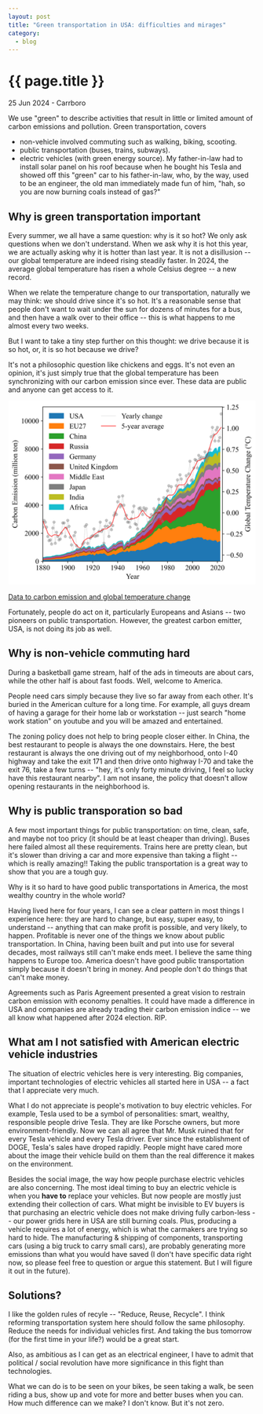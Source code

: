 ```yaml
---
layout: post
title: "Green transportation in USA: difficulties and mirages"
category: 
  - blog
---
```


{{ page.title }}
================

<p class="meta">25 Jun 2024 - Carrboro</p>

We use "green" to describe activities that result in little or limited amount of carbon emissions and pollution. Green transportation, covers 
- non-vehicle involved commuting such as walking, biking, scooting.
- public transportation (buses, trains, subways).
- electric vehicles (with green energy source). My father-in-law had to install solar panel on his roof because when he bought his Tesla and showed off this "green" car to his father-in-law, who, by the way, used to be an engineer, the old man immediately made fun of him, "hah, so you are now burning coals instead of gas?"

## Why is green transportation important
Every summer, we all have a same question: why is it so hot? We only ask questions when we don't understand. When we ask why it is hot this year, we are actually asking why it is hotter than last year. It is not a disillusion -- our global temperature are indeed rising steadily faster. In 2024, the average global temperature has risen a whole Celsius degree -- a new record. 

When we relate the temperature change to our transportation, naturally we may think: we should drive since it's so hot. It's a reasonable sense that people don't want to wait under the sun for dozens of minutes for a bus, and then have a walk over to their office -- this is what happens to me almost every two weeks.

But I want to take a tiny step further on this thought: we drive because it is so hot, or, it is so hot because we drive? 

It's not a philosophic question like chickens and eggs. It's not even an opinion, it's just simply true that the global temperature has been synchronizing with our carbon emission since ever. These data are public and anyone can get access to it. 

<img src="/images/posts/blogs/carbon_emission.png">

<a href = "https://www.stateofglobalair.org/report/soga-2024">Data to carbon emission and global temperature change</a>

Fortunately, people do act on it, particularly Europeans and Asians -- two pioneers on public transportation. However, the greatest carbon emitter, USA, is not doing its job as well.

## Why is non-vehicle commuting hard
During a basketball game stream, half of the ads in timeouts are about cars, while the other half is about fast foods. Well, welcome to America.

People need cars simply because they live so far away from each other. It's buried in the American culture for a long time. For example, all guys dream of having a garage for their home lab or workstation -- just search "home work station" on youtube and you will be amazed and entertained.

The zoning policy does not help to bring people closer either. In China, the best restaurant to people is always the one downstairs. Here, the best restaurant is always the one driving out of my neighborhood, onto I-40 highway and take the exit 171 and then drive onto highway I-70 and take the exit 76, take a few turns -- "hey, it's only forty minute driving, I feel so lucky have this restaurant nearby". I am not insane, the policy that doesn't allow opening restaurants in the neighborhood is.

## Why is public transporation so bad
A few most important things for public transportation: on time, clean, safe, and maybe not too pricy (it should be at least cheaper than driving). Buses here failed almost all these requirements. Trains here are pretty clean, but it's slower than driving a car and more expensive than taking a flight -- which is really amazing!! 
Taking the public transportation is a great way to show that you are a tough guy. 

Why is it so hard to have good public transportations in America, the most wealthy country in the whole world?

Having lived here for four years, I can see a clear pattern in most things I experience here: they are hard to change, but easy, super easy, to understand -- anything that can make profit is possible, and very likely, to happen. Profitable is never one of the things we know about public transportation. In China, having been built and put into use for several decades, most railways still can't make ends meet. I believe the same thing happens to Europe too. America doesn't have good public transportation simply because it doesn't bring in money. And people don't do things that can't make money. 

Agreements such as Paris Agreement presented a great vision to restrain carbon emission with economy penalties. It could have made a difference in USA and companies are already trading their carbon emission indice -- we all know what happened after 2024 election. RIP.

## What am I not satisfied with American electric vehicle industries
The situation of electric vehicles here is very interesting. Big companies, important technologies of electric vehicles all started here in USA -- a fact that I appreciate very much.

What I do not appreciate is people's motivation to buy electric vehicles.
For example, Tesla used to be a symbol of personalities: smart, wealthy, responsible people drive Tesla. 
They are like Porsche owners, but more environment-friendly.
Now we can all agree that Mr. Musk ruined that for every Tesla vehicle and every Tesla driver. Ever since the establishment of DOGE, Tesla's sales have droped rapidly. People might have cared more about the image their vehicle build on them than the real difference it makes on the environment.

Besides the social image, the way how people purchase electric vehicles are also concerning. The most ideal timing to buy an electric vehicle is when you **have to** replace your vehicles. But now people are mostly just extending their collection of cars. What might be invisible to EV buyers is that purchasing an electric vehicle does not make driving fully carbon-less -- our power grids here in USA are still burning coals. Plus, producing a vehicle requires a lot of energy, which is what the carmakers are trying so hard to hide. The manufacturing & shipping of components, transporting cars (using a big truck to carry small cars), are probably generating more emissions than what you would have saved (I don't have specific data right now, so please feel free to question or argue this statement. But I will figure it out in the future). 

## Solutions?
I like the golden rules of recyle -- "Reduce, Reuse, Recycle". I think reforming transportation system here should follow the same philosophy. Reduce the needs for individual vehicles first. And taking the bus tomorrow (for the first time in your life?) would be a great start. 

Also, as ambitious as I can get as an electrical engineer, I have to admit that political / social revolution have more significance in this fight than technologies. 

What we can do is to be seen on your bikes, be seen taking a walk, be seen riding a bus, show up and vote for more and better buses when you can. How much difference can we make? I don't know. But it's not zero.

